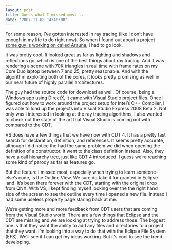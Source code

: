 ```yaml
---
layout: post
title: Guess what I missed most...
date: '2007-11-08 14:40:00'
---
```



For some reason, I’ve gotten interested in ray tracing (like I don’t have enough in my life to do right now). So when I found out about a project [some guy is working on called Arauna](http://www.gamedev.net/community/forums/topic.asp?topic_id=471274), I had to go look.

It was pretty cool. It looked great as far as lighting and shadows and reflections go, which is one of the best things about ray tracing. And it was rendering a scene with 70K triangles in real time with frame rates on my Core Duo laptop between 7 and 25, pretty reasonable. And with the algorithm exploiting both of the cores, it looks pretty promising as well in our near future of highly parallel architectures.

The guy had the source code for download as well. Of course, being a Windows app using DirectX, it came with Visual Studio project files. Once I figured out how to work around the project setup for Intel’s C++ Compiler, I was able to load up the projects into Visual Studio Express 2008 Beta 2. Not only was I interested in looking at the ray tracing algorithms, I also wanted to check out the state of the art that Visual Studio is coming out with compared to the CDT.

VS does have a few things that we have now with CDT 4. It has a pretty fast search for declaration, definition, and references. It seems pretty accurate, although I did notice the had the same problem we did when opening the definition of a constructor. It went to the class definition instead. Also, they have a call hierarchy tree, just like CDT 4 introduced. I guess we’re reaching some kind of parody as far as features go.

But the feature I missed most, especially when trying to learn someone-else’s code, is the Outline View. We sure do take it for granted in Eclipse-land. It’s been there forever with the CDT, starting with the original drop from QNX. With VS, I kept finding myself looking over the the right hand side of the screen to see the outline every time I opened a new file. Instead I had some useless property page staring back at me.

We’re getting more and more feedback from CDT users that are coming from the Visual Studio world. There are a few things that Eclipse and the CDT are missing and we are looking at trying to address those. The biggest one is that they want the ability to add any files and directories to a project that they want. I’m looking into a way to do that with the Eclipse File System (EFS). We’ll see if I can get my ideas working. But it’s cool to see the trend developing.


